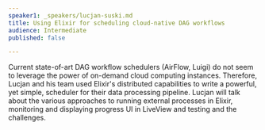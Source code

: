 ```yaml
---
speaker1: _speakers/lucjan-suski.md
title: Using Elixir for scheduling cloud-native DAG workflows
audience: Intermediate
published: false

---
```

<p>Current state-of-art DAG workflow schedulers (AirFlow, Luigi) do not seem to leverage the power of on-demand cloud computing instances. Therefore, Lucjan and his team used Elixir's distributed capabilities to write a powerful, yet simple, scheduler for their data processing pipeline. Lucjan will talk about the various approaches to running external processes in Elixir, monitoring and displaying progress UI in LiveView and testing and the challenges.</p>
